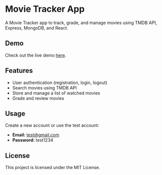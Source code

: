# Movie Tracker App

A Movie Tracker app to track, grade, and manage movies using TMDB API, Express, MongoDB, and React.

## Demo

Check out the live demo [here](https://movie-tracker-app.onrender.com/).

## Features

- User authentication (registration, login, logout)
- Search movies using TMDB API
- Store and manage a list of watched movies
- Grade and review movies

## Usage

Create a new account or use the test account:

- **Email:** test@gmail.com
- **Password:** test1234

## License

This project is licensed under the MIT License.
